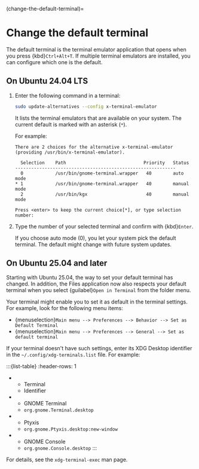 (change-the-default-terminal)=
# Change the default terminal

The default terminal is the terminal emulator application that opens when you press {kbd}`Ctrl+Alt+T`. If multiple terminal emulators are installed, you can configure which one is the default.


## On Ubuntu 24.04 LTS

1. Enter the following command in a terminal:

    ```bash
    sudo update-alternatives --config x-terminal-emulator
    ```

    It lists the terminal emulators that are available on your system. The current default is marked with an asterisk (`*`).

    For example:

    ```text
    There are 2 choices for the alternative x-terminal-emulator (providing /usr/bin/x-terminal-emulator).

      Selection    Path                             Priority   Status
    ------------------------------------------------------------
      0            /usr/bin/gnome-terminal.wrapper   40        auto mode
    * 1            /usr/bin/gnome-terminal.wrapper   40        manual mode
      2            /usr/bin/kgx                      40        manual mode

    Press <enter> to keep the current choice[*], or type selection number:
    ```

2. Type the number of your selected terminal and confirm with {kbd}`Enter`.

    If you choose auto mode (0), you let your system pick the default terminal. The default might change with future system updates.


## On Ubuntu 25.04 and later

Starting with Ubuntu 25.04, the way to set your default terminal has changed. In addition, the Files application now also respects your default terminal when you select {guilabel}`Open in Terminal` from the folder menu.

Your terminal might enable you to set it as default in the terminal settings. For example, look for the following menu items:

* {menuselection}`Main menu --> Preferences --> Behavior --> Set as Default Terminal`
* {menuselection}`Main menu --> Preferences --> General --> Set as default terminal`

If your terminal doesn't have such settings, enter its XDG Desktop identifier in the `~/.config/xdg-terminals.list` file. For example:

:::{list-table}
:header-rows: 1

* - Terminal
  - Identifier
* - GNOME Terminal
  - `org.gnome.Terminal.desktop`
* - Ptyxis
  - `org.gnome.Ptyxis.desktop:new-window`
* - GNOME Console
  - `org.gnome.Console.desktop`
:::

For details, see the `xdg-terminal-exec` man page.



